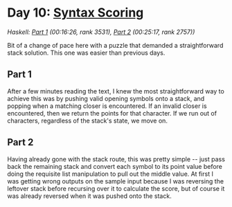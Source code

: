 # Day 10: [Syntax Scoring](https://adventofcode.com/2021/day/10)
*Haskell: [Part 1](https://github.com/DestyNova/advent_of_code_2021/blob/main/day10/Part1.hs) (00:16:26, rank 3531), [Part 2](https://github.com/DestyNova/advent_of_code_2021/blob/main/day10/Part2.hs) (00:25:17, rank 2757))*

Bit of a change of pace here with a puzzle that demanded a straightforward stack solution. This one was easier than previous days.

## Part 1
After a few minutes reading the text, I knew the most straightforward way to achieve this was by pushing valid opening symbols onto a stack, and popping when a matching closer is encountered. If an invalid closer is encountered, then we return the points for that character. If we run out of characters, regardless of the stack's state, we move on.

## Part 2
Having already gone with the stack route, this was pretty simple -- just pass back the remaining stack and convert each symbol to its point value before doing the requisite list manipulation to pull out the middle value. At first I was getting wrong outputs on the sample input because I was reversing the leftover stack before recursing over it to calculate the score, but of course it was already reversed when it was pushed onto the stack.

